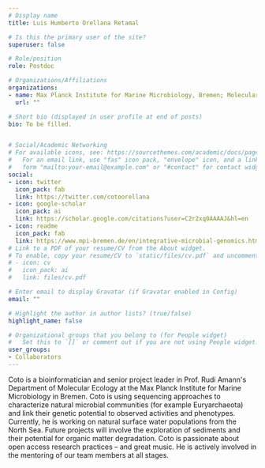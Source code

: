```yaml
---
# Display name
title: Luis Humberto Orellana Retamal

# Is this the primary user of the site?
superuser: false

# Role/position
role: Postdoc

# Organizations/Affiliations
organizations:
- name: Max Planck Institute for Marine Microbiology, Bremen; Molecular Ecology Department
  url: ""

# Short bio (displayed in user profile at end of posts)
bio: To be filled.


# Social/Academic Networking
# For available icons, see: https://sourcethemes.com/academic/docs/page-builder/#icons
#   For an email link, use "fas" icon pack, "envelope" icon, and a link in the
#   form "mailto:your-email@example.com" or "#contact" for contact widget.
social:
- icon: twitter
  icon_pack: fab
  link: https://twitter.com/cotoorellana
- icon: google-scholar
  icon_pack: ai
  link: https://scholar.google.com/citations?user=C2r2xq0AAAAJ&hl=en
- icon: readme
  icon_pack: fab
  link: https://www.mpi-bremen.de/en/integrative-microbial-genomics.html
# Link to a PDF of your resume/CV from the About widget.
# To enable, copy your resume/CV to `static/files/cv.pdf` and uncomment the lines below.
# - icon: cv
#   icon_pack: ai
#   link: files/cv.pdf

# Enter email to display Gravatar (if Gravatar enabled in Config)
email: ""

# Highlight the author in author lists? (true/false)
highlight_name: false

# Organizational groups that you belong to (for People widget)
#   Set this to `[]` or comment out if you are not using People widget.
user_groups:
- Collaborators
---
```


Coto is a bioinformatician and senior project leader in Prof. Rudi Amann's Department of Molecular Ecology at the Max Planck Institute for Marine Microbiology in Bremen. Coto is using sequencing approaches to characterize natural microbial communities (for example Euryarchaeota) and link their genetic potential to observed activities and phenotypes. Currently, he is working on natural surface water populations from the North Sea. Future projects will involve the exploration of sediments and their potential for organic matter degradation. Coto is passionate about open access research practices – and great music. He is actively involved in the mentoring of our team members at all stages. 
